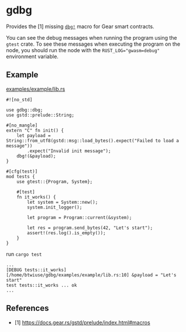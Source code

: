 # gdbg

Provides the [1] missing [`dbg!`](https://doc.rust-lang.org/std/macro.dbg.html)
macro for Gear smart contracts.

You can see the debug messages when running the program using the `gtest` crate.
To see these messages when executing the program on the node, you should run the
node with the `RUST_LOG="gwasm=debug"` environment variable.

## Example

[examples/example/lib.rs](examples/example/lib.rs)

```
#![no_std]

use gdbg::dbg;
use gstd::prelude::String;

#[no_mangle]
extern "C" fn init() {
    let payload = String::from_utf8(gstd::msg::load_bytes().expect("Failed to load a message"))
        .expect("Invalid init message");
    dbg!(&payload);
}

#[cfg(test)]
mod tests {
    use gtest::{Program, System};

    #[test]
    fn it_works() {
        let system = System::new();
        system.init_logger();

        let program = Program::current(&system);

        let res = program.send_bytes(42, "Let's start");
        assert!(res.log().is_empty());
    }
}
```

run `cargo test`

```
...
[DEBUG tests::it_works] [/home/btwiuse/gdbg/examples/example/lib.rs:10] &payload = "Let's start"
test tests::it_works ... ok
...
```

## References

- [1] https://docs.gear.rs/gstd/prelude/index.html#macros

<!-- cargo publish --no-verify --allow-dirty -->
